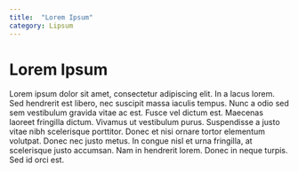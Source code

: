 ```yaml
---
title:  "Lorem Ipsum"
category: Lipsum
---
```


# Lorem Ipsum

Lorem ipsum dolor sit amet, consectetur adipiscing elit. In a lacus lorem. Sed hendrerit est libero, nec suscipit massa iaculis tempus. Nunc a odio sed sem vestibulum gravida vitae ac est. Fusce vel dictum est. Maecenas laoreet fringilla dictum. Vivamus ut vestibulum purus. Suspendisse a justo vitae nibh scelerisque porttitor. Donec et nisi ornare tortor elementum volutpat. Donec nec justo metus. In congue nisl et urna fringilla, at scelerisque justo accumsan. Nam in hendrerit lorem. Donec in neque turpis. Sed id orci est.